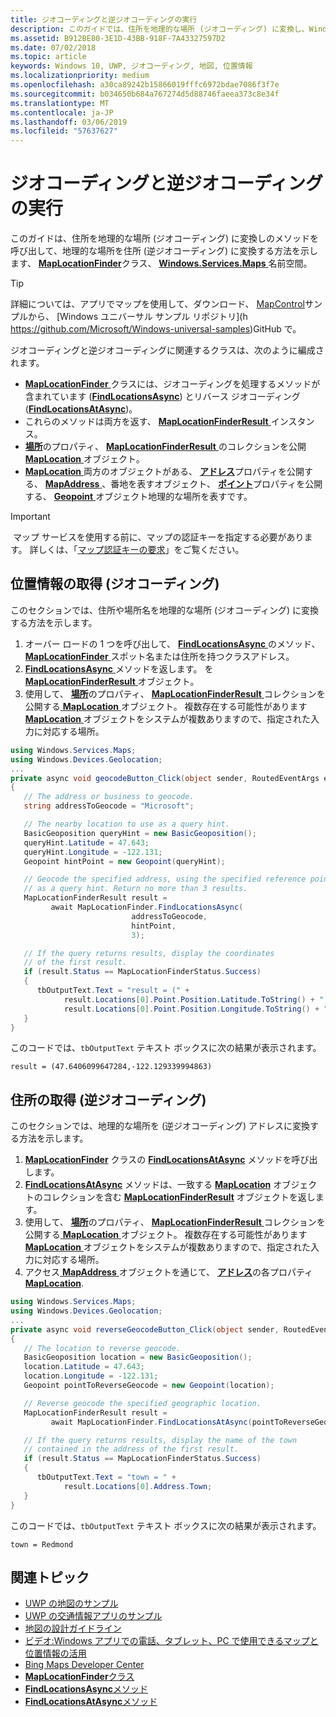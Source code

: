 ```yaml
---
title: ジオコーディングと逆ジオコーディングの実行
description: このガイドでは、住所を地理的な場所 (ジオコーディング) に変換し、Windows.Services.Maps 名前空間に MapLocationFinder クラスのメソッドを呼び出すことによって (逆ジオコーディング) の住所を地理的な場所に変換する方法を示します。
ms.assetid: B912BE80-3E1D-43BB-918F-7A43327597D2
ms.date: 07/02/2018
ms.topic: article
keywords: Windows 10, UWP, ジオコーディング, 地図, 位置情報
ms.localizationpriority: medium
ms.openlocfilehash: a30ca89242b15866019fffc6972bdae7086f3f7e
ms.sourcegitcommit: b034650b684a767274d5d88746faeea373c8e34f
ms.translationtype: MT
ms.contentlocale: ja-JP
ms.lasthandoff: 03/06/2019
ms.locfileid: "57637627"
---
```

# <a name="perform-geocoding-and-reverse-geocoding"></a>ジオコーディングと逆ジオコーディングの実行

このガイドは、住所を地理的な場所 (ジオコーディング) に変換しのメソッドを呼び出して、地理的な場所を住所 (逆ジオコーディング) に変換する方法を示します、 [ **MapLocationFinder**](https://msdn.microsoft.com/library/windows/apps/dn627550)クラス、 [ **Windows.Services.Maps** ](https://msdn.microsoft.com/library/windows/apps/dn636979)名前空間。

> [!TIP]
> 詳細については、アプリでマップを使用して、ダウンロード、 [MapControl](https://github.com/Microsoft/Windows-universal-samples/tree/master/Samples/MapControl)サンプルから、 [Windows ユニバーサル サンプル リポジトリ](h https://github.com/Microsoft/Windows-universal-samples)GitHub で。

ジオコーディングと逆ジオコーディングに関連するクラスは、次のように編成されます。

-   [ **MapLocationFinder** ](https://msdn.microsoft.com/library/windows/apps/dn627550)クラスには、ジオコーディングを処理するメソッドが含まれています ([**FindLocationsAsync**](https://msdn.microsoft.com/library/windows/apps/dn636925)) とリバース ジオコーディング ([**FindLocationsAtAsync**](https://msdn.microsoft.com/library/windows/apps/dn636928))。
-   これらのメソッドは両方を返す、 [ **MapLocationFinderResult** ](https://msdn.microsoft.com/library/windows/apps/dn627551)インスタンス。
-   [**場所**](https://msdn.microsoft.com/library/windows/apps/dn627552)のプロパティ、 [ **MapLocationFinderResult** ](https://msdn.microsoft.com/library/windows/apps/dn627551)のコレクションを公開[ **MapLocation** ](https://msdn.microsoft.com/library/windows/apps/dn627549)オブジェクト。 
-   [**MapLocation** ](https://msdn.microsoft.com/library/windows/apps/dn627549)両方のオブジェクトがある、 [**アドレス**](https://msdn.microsoft.com/library/windows/apps/dn636929)プロパティを公開する、 [ **MapAddress** ](https://msdn.microsoft.com/library/windows/apps/dn627533)、番地を表すオブジェクト、 [**ポイント**](https://docs.microsoft.com/uwp/api/windows.services.maps.maplocation.point)プロパティを公開する、 [ **Geopoint** ](https://docs.microsoft.com/uwp/api/windows.devices.geolocation.geopoint)オブジェクト地理的な場所を表すです。

> [!IMPORTANT]
> マップ サービスを使用する前に、マップの認証キーを指定する必要があります。 詳しくは、「[マップ認証キーの要求](authentication-key.md)」をご覧ください。

## <a name="get-a-location-geocode"></a>位置情報の取得 (ジオコーディング)

このセクションでは、住所や場所名を地理的な場所 (ジオコーディング) に変換する方法を示します。

1.  オーバー ロードの 1 つを呼び出して、 [ **FindLocationsAsync** ](https://msdn.microsoft.com/library/windows/apps/dn636925)のメソッド、 [ **MapLocationFinder** ](https://msdn.microsoft.com/library/windows/apps/dn627550)スポット名または住所を持つクラスアドレス。
2.  [ **FindLocationsAsync** ](https://msdn.microsoft.com/library/windows/apps/dn636925)メソッドを返します。 を[ **MapLocationFinderResult** ](https://msdn.microsoft.com/library/windows/apps/dn627551)オブジェクト。
3.  使用して、 [**場所**](https://msdn.microsoft.com/library/windows/apps/dn627552)のプロパティ、 [ **MapLocationFinderResult** ](https://msdn.microsoft.com/library/windows/apps/dn627551)コレクションを公開する[ **MapLocation** ](https://msdn.microsoft.com/library/windows/apps/dn627549)オブジェクト。 複数存在する可能性があります[ **MapLocation** ](https://msdn.microsoft.com/library/windows/apps/dn627549)オブジェクトをシステムが複数ありますので、指定された入力に対応する場所。

```csharp
using Windows.Services.Maps;
using Windows.Devices.Geolocation;
...
private async void geocodeButton_Click(object sender, RoutedEventArgs e)
{
   // The address or business to geocode.
   string addressToGeocode = "Microsoft";

   // The nearby location to use as a query hint.
   BasicGeoposition queryHint = new BasicGeoposition();
   queryHint.Latitude = 47.643;
   queryHint.Longitude = -122.131;
   Geopoint hintPoint = new Geopoint(queryHint);

   // Geocode the specified address, using the specified reference point
   // as a query hint. Return no more than 3 results.
   MapLocationFinderResult result =
         await MapLocationFinder.FindLocationsAsync(
                           addressToGeocode,
                           hintPoint,
                           3);

   // If the query returns results, display the coordinates
   // of the first result.
   if (result.Status == MapLocationFinderStatus.Success)
   {
      tbOutputText.Text = "result = (" +
            result.Locations[0].Point.Position.Latitude.ToString() + "," +
            result.Locations[0].Point.Position.Longitude.ToString() + ")";
   }
}
```

このコードでは、`tbOutputText` テキスト ボックスに次の結果が表示されます。

``` syntax
result = (47.6406099647284,-122.129339994863)
```

## <a name="get-an-address-reverse-geocode"></a>住所の取得 (逆ジオコーディング)

このセクションでは、地理的な場所を (逆ジオコーディング) アドレスに変換する方法を示します。

1.  [  **MapLocationFinder**](https://msdn.microsoft.com/library/windows/apps/dn627550) クラスの [**FindLocationsAtAsync**](https://msdn.microsoft.com/library/windows/apps/dn636928) メソッドを呼び出します。
2.  [  **FindLocationsAtAsync**](https://msdn.microsoft.com/library/windows/apps/dn636928) メソッドは、一致する [**MapLocation**](https://msdn.microsoft.com/library/windows/apps/dn627549) オブジェクトのコレクションを含む [**MapLocationFinderResult**](https://msdn.microsoft.com/library/windows/apps/dn627551) オブジェクトを返します。
3.  使用して、 [**場所**](https://msdn.microsoft.com/library/windows/apps/dn627552)のプロパティ、 [ **MapLocationFinderResult** ](https://msdn.microsoft.com/library/windows/apps/dn627551)コレクションを公開する[ **MapLocation** ](https://msdn.microsoft.com/library/windows/apps/dn627549)オブジェクト。 複数存在する可能性があります[ **MapLocation** ](https://msdn.microsoft.com/library/windows/apps/dn627549)オブジェクトをシステムが複数ありますので、指定された入力に対応する場所。
4.  アクセス[ **MapAddress** ](https://msdn.microsoft.com/library/windows/apps/dn627533)オブジェクトを通じて、 [**アドレス**](https://msdn.microsoft.com/library/windows/apps/dn636929)の各プロパティ[ **MapLocation**](https://msdn.microsoft.com/library/windows/apps/dn627549).

```csharp
using Windows.Services.Maps;
using Windows.Devices.Geolocation;
...
private async void reverseGeocodeButton_Click(object sender, RoutedEventArgs e)
{
   // The location to reverse geocode.
   BasicGeoposition location = new BasicGeoposition();
   location.Latitude = 47.643;
   location.Longitude = -122.131;
   Geopoint pointToReverseGeocode = new Geopoint(location);

   // Reverse geocode the specified geographic location.
   MapLocationFinderResult result =
         await MapLocationFinder.FindLocationsAtAsync(pointToReverseGeocode);

   // If the query returns results, display the name of the town
   // contained in the address of the first result.
   if (result.Status == MapLocationFinderStatus.Success)
   {
      tbOutputText.Text = "town = " +
            result.Locations[0].Address.Town;
   }
}
```

このコードでは、`tbOutputText` テキスト ボックスに次の結果が表示されます。

``` syntax
town = Redmond
```

## <a name="related-topics"></a>関連トピック

* [UWP の地図のサンプル](https://go.microsoft.com/fwlink/p/?LinkId=619977)
* [UWP の交通情報アプリのサンプル](https://go.microsoft.com/fwlink/p/?LinkId=619982)
* [地図の設計ガイドライン](https://msdn.microsoft.com/library/windows/apps/dn596102)
* [ビデオ:Windows アプリでの電話、タブレット、PC で使用できるマップと位置情報の活用](https://channel9.msdn.com/Events/Build/2015/2-757)
* [Bing Maps Developer Center](https://www.bingmapsportal.com/)
* [**MapLocationFinder**クラス](https://msdn.microsoft.com/library/windows/apps/dn627550)
* [**FindLocationsAsync**メソッド](https://msdn.microsoft.com/library/windows/apps/dn636925)
* [**FindLocationsAtAsync**メソッド](https://msdn.microsoft.com/library/windows/apps/dn636928)
